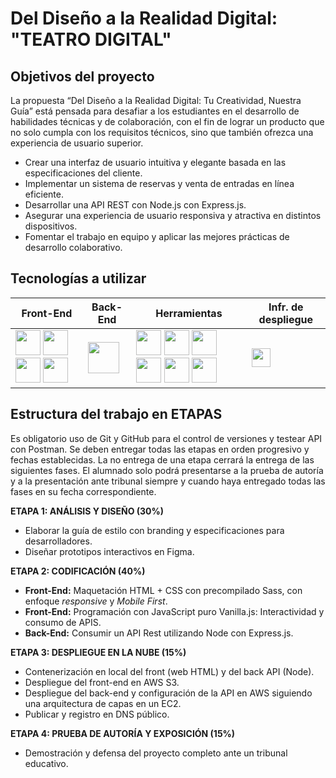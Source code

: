 # Del Diseño a la Realidad Digital: "TEATRO DIGITAL"

Objetivos del proyecto
-
La propuesta “Del Diseño a la Realidad Digital: Tu Creatividad, Nuestra Guía” está
pensada para desafiar a los estudiantes en el desarrollo de habilidades técnicas y de
colaboración, con el fin de lograr un producto que no solo cumpla con los requisitos
técnicos, sino que también ofrezca una experiencia de usuario superior.
- Crear una interfaz de usuario intuitiva y elegante basada en las especificaciones
del cliente.
- Implementar un sistema de reservas y venta de entradas en línea eficiente.
- Desarrollar una API REST con Node.js con Express.js.
- Asegurar una experiencia de usuario responsiva y atractiva en distintos
dispositivos.
- Fomentar el trabajo en equipo y aplicar las mejores prácticas de desarrollo
colaborativo.

Tecnologías a utilizar
-
| Front-End  | Back-End | Herramientas | Infr. de despliegue |
| ------------- | ------------- | ------------- | ------------- |
| <img src="https://cdn-icons-png.flaticon.com/512/5968/5968267.png" height="40px"> <img src="https://cdn-icons-png.flaticon.com/512/5968/5968242.png" height="40px"> <img src="https://upload.wikimedia.org/wikipedia/commons/thumb/9/96/Sass_Logo_Color.svg/800px-Sass_Logo_Color.svg.png" height="40px"> <img src="https://cdn.icon-icons.com/icons2/2415/PNG/512/javascript_original_logo_icon_146455.png" height="40px"> | <img src="https://www.bairesdev.com/wp-content/uploads/2021/07/Expressjs.svg" height="50px"> | <img src="https://upload.wikimedia.org/wikipedia/commons/3/33/Figma-logo.svg" height="40px"> <img src="https://gitforwindows.org/img/gwindows_logo.png" height="40px"> <img src="https://cdn-icons-png.flaticon.com/512/25/25231.png" height="40px"> <img src="https://static-00.iconduck.com/assets.00/sourcetree-icon-1626x2048-87bhm33f.png" height="40px"> <img src="https://www.svgrepo.com/show/354202/postman-icon.svg" height="40px"> <img src="https://help.apiary.io/images/swagger-logo.png" height="40px"> | <img src="https://upload.wikimedia.org/wikipedia/commons/thumb/1/1d/AmazonWebservices_Logo.svg/1200px-AmazonWebservices_Logo.svg.png" height="30px" > |

Estructura del trabajo en ETAPAS
-
Es obligatorio uso de Git y GitHub para el control de versiones y testear API con Postman.
Se deben entregar todas las etapas en orden progresivo y fechas establecidas. La no entrega
de una etapa cerrará la entrega de las siguientes fases.
El alumnado solo podrá presentarse a la prueba de autoría y a la presentación ante tribunal
siempre y cuando haya entregado todas las fases en su fecha correspondiente.

**ETAPA 1: ANÁLISIS Y DISEÑO (30%)**
- Elaborar la guía de estilo con branding y especificaciones para desarrolladores.
- Diseñar prototipos interactivos en Figma.

**ETAPA 2: CODIFICACIÓN (40%)**
- **Front-End:** Maquetación HTML + CSS con precompilado Sass, con enfoque _responsive_ y
_Mobile First_.
- **Front-End:** Programación con JavaScript puro Vanilla.js: Interactividad y consumo de APIS.
- **Back-End:** Consumir un API Rest utilizando Node con Express.js.

**ETAPA 3: DESPLIEGUE EN LA NUBE (15%)**
- Contenerización en local del front (web HTML) y del back API (Node).
- Despliegue del front-end en AWS S3.
- Despliegue del back-end y configuración de la API en AWS siguiendo una
arquitectura de capas en un EC2.
- Publicar y registro en DNS público.

**ETAPA 4: PRUEBA DE AUTORÍA Y EXPOSICIÓN (15%)**
- Demostración y defensa del proyecto completo ante un tribunal educativo.
